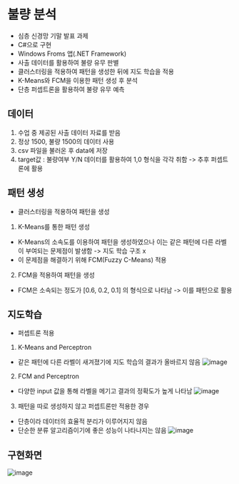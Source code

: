 # 불량 분석
- 심층 신경망 기말 발표 과제
- C#으로 구현
- Windows Froms 앱(.NET Framework)
- 사출 데이터를 활용하여 불량 유무 판별
- 클러스터링을 적용하여 패턴을 생성한 뒤에 지도 학습을 적용
- K-Means와 FCM을 이용한 패턴 생성 후 분석
- 단층 퍼셉트론을 활용하여 불량 유무 예측

## 데이터
1. 수업 중 제공된 사출 데이터 자료를 받음
2. 정상 1500, 불량 1500의 데이터 사용
3. csv 파일을 불러온 후 data에 저장
4. target값 :  불량여부 Y/N 데이터를 활용하여 1,0 형식을 각각 취함 -> 추후 퍼셉트론에 활용

## 패턴 생성
* 클러스터링을 적용하여 패턴을 생성
1. K-Means를 통한 패턴 생성
- K-Means의 소속도를 이용하여 패턴을 생성하였으나 이는 같은 패턴에 다른 라벨이 부여되는 문제점이 발생함 -> 지도 학습 구조 x
- 이 문제점을 해결하기 위해 FCM(Fuzzy C-Means) 적용

2. FCM을 적용하여 패턴을 생성
- FCM은 소속되는 정도가 [0.6, 0.2, 0.1] 의 형식으로 나타남 -> 이를 패턴으로 활용

## 지도학습
* 퍼셉트론 적용
1. K-Means and Perceptron
- 같은 패턴에 다른 라벨이 새겨졌기에 지도 학습의 결과가 올바르지 않음
![image](https://github.com/unaexoo/Project/assets/142863284/cf12f9eb-92dd-4f46-bb51-692f895d7aaa)

2. FCM and Perceptron
- 다양한 input 값을 통해 라벨을 메기고 결과의 정확도가 높게 나타남
![image](https://github.com/unaexoo/Project/assets/142863284/5b506b09-3d3e-4005-b029-52737e4117c5)

3. 패턴을 따로 생성하지 않고 퍼셉트론만 적용한 경우
- 단층이라 데이터의 효율적 분리가 이루어지지 않음
- 단순한 분류 알고리즘이기에 좋은 성능이 나타나지는 않음
![image](https://github.com/unaexoo/Project/assets/142863284/d0ee2798-283b-47b4-a3d1-b8cb04cd99cd)

## 구현화면
![image](https://github.com/unaexoo/Project/assets/142863284/b9bc6882-841a-452c-9a51-51c2a72338d9)


